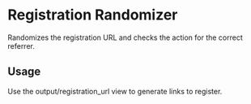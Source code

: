 Registration Randomizer
=======================

Randomizes the registration URL and checks the action for the correct referrer.

Usage
-----

Use the output/registration_url view to generate links to register.